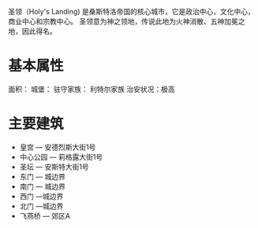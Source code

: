 圣领（Holy's Landing) 是桑斯特洛帝国的核心城市，它是政治中心，文化中心，商业中心和宗教中心。
圣领意为神之领地，传说此地为火神消散、五神加冕之地，因此得名。
# 基本属性
面积：
城堡：
驻守家族： 利特尔家族
治安状况：极高
# 主要建筑
- 皇宫 — 安德烈斯大街1号 
- 中心公园 — 莉格露大街1号
- 圣坛 — 安斯特大街1号
- 东门 — 城边界
- 南门 — 城边界
- 西门 —城边界
- 北门 —城边界
-  飞燕桥 — 郊区A
